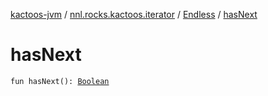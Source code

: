 [kactoos-jvm](../../index.md) / [nnl.rocks.kactoos.iterator](../index.md) / [Endless](index.md) / [hasNext](./has-next.md)

# hasNext

`fun hasNext(): `[`Boolean`](https://kotlinlang.org/api/latest/jvm/stdlib/kotlin/-boolean/index.html)